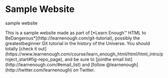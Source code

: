 # Sample Website
<head>
	sample website
</head>
<body>
	<p>This is a sample website made as part of [*Learn Enough™ HTML to BeDangerous*](http://learnenough.com/git-tutorial), possibly the greatestbeginner Git tutorial in the history of the Universe. You should totally [check it out](https://www.learnenough.com/course/learn_enough_html/html/html_intro/project_start#fig-repo_page), and be sure to [jointhe email list](http://learnenough.com/#email_list) and [follow @learnenough](http://twitter.com/learnenough) on Twitter.
	</p>
</body>

